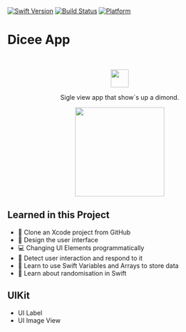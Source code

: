[![Swift Version][swift-image]][swift-url]
[![Build Status][travis-image]][travis-url]
[![Platform](https://img.shields.io/cocoapods/p/LFAlertController.svg?style=flat)](http://cocoapods.org/pods/LFAlertController)

# Dicee App
<br />
<p align="center">
  <a>
    <img src= "https://user-images.githubusercontent.com/56771209/115958252-0f847a00-a4dd-11eb-89aa-15913bd5f814.png" width="40" height="40">
  </a>
  <p align="center">
   Sigle view app that show`s up a dimond.
  </p>
</p>

<p align="center">
    <img align="center" src= "https://user-images.githubusercontent.com/56771209/115915953-760c8800-a44a-11eb-8525-7ba9348a03fe.gif" width="200">
</p>

## Learned in this Project

- 👯 Clone an Xcode project from GitHub
- 🎨 Design the user interface
- 💻 Changing UI Elements programmatically
- 👋 Detect user interaction and respond to it
- 💼 Learn to use Swift Variables and Arrays to store data
- 🎲 Learn about randomisation in Swift

## UIKit

- UI Label
- UI Image View

[swift-url]: https://swift.org/
[travis-url]: https://travis-ci.org/dbader/node-datadog-metrics
[travis-image]: https://img.shields.io/travis/dbader/node-datadog-metrics/master.svg?style=flat-square
[swift-image]:https://img.shields.io/badge/swift-4.0-orange.svg
